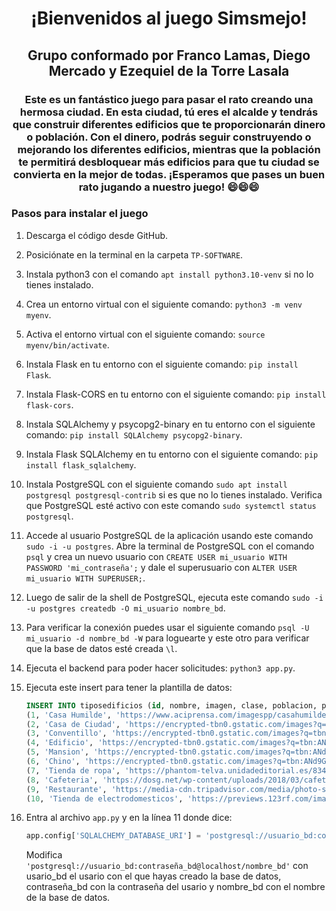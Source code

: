 <h1 align="center">¡Bienvenidos al juego Simsmejo!</h1>
<h2 align="center">Grupo conformado por Franco Lamas, Diego Mercado y Ezequiel de la Torre Lasala</h2>

<h3 align="center">Este es un fantástico juego para pasar el rato creando una hermosa ciudad. En esta ciudad, tú eres el alcalde y tendrás que construir diferentes edificios que te proporcionarán dinero o población. Con el dinero, podrás seguir construyendo o mejorando los diferentes edificios, mientras que la población te permitirá desbloquear más edificios para que tu ciudad se convierta en la mejor de todas. ¡Esperamos que pases un buen rato jugando a nuestro juego! 😄😄😄</h3>

### Pasos para instalar el juego

1. Descarga el código desde GitHub.
2. Posiciónate en la terminal en la carpeta `TP-SOFTWARE`.
3. Instala python3 con el comando `apt install python3.10-venv` si no lo tienes instalado.
4. Crea un entorno virtual con el siguiente comando: `python3 -m venv myenv`.
5. Activa el entorno virtual con el siguiente comando: `source myenv/bin/activate`.
6. Instala Flask en tu entorno con el siguiente comando: `pip install Flask`.
7. Instala Flask-CORS en tu entorno con el siguiente comando: `pip install flask-cors`.
8. Instala SQLAlchemy y psycopg2-binary en tu entorno con el siguiente comando: `pip install SQLAlchemy psycopg2-binary`.
9. Instala Flask SQLAlchemy en tu entorno con el siguiente comando: `pip install flask_sqlalchemy`.
10. Instala PostgreSQL con el siguiente comando `sudo apt install postgresql postgresql-contrib` si es que no lo tienes instalado. Verifica que PostgreSQL esté activo con este comando `sudo systemctl status postgresql`.
11. Accede al usuario PostgreSQL de la aplicación usando este comando `sudo -i -u postgres`. Abre la terminal de PostgreSQL con el comando `psql` y crea un nuevo usuario con `CREATE USER mi_usuario WITH PASSWORD 'mi_contraseña';` y dale el superusuario con `ALTER USER mi_usuario WITH SUPERUSER;`.
12. Luego de salir de la shell de PostgreSQL, ejecuta este comando `sudo -i -u postgres createdb -O mi_usuario nombre_bd`.
13. Para verificar la conexión puedes usar el siguiente comando `psql -U mi_usuario -d nombre_bd -W` para loguearte y este otro para verificar que la base de datos esté creada `\l`.
14. Ejecuta el backend para poder hacer solicitudes: `python3 app.py`.
15. Ejecuta este insert para tener la plantilla de datos:

    ```sql
    INSERT INTO tiposedificios (id, nombre, imagen, clase, poblacion, precio, descripcion, tiemporecaudacion, platarecaudacion) VALUES
    (1, 'Casa Humilde', 'https://www.aciprensa.com/imagespp/casahumildescolombia-240923.jpg?w=672&h=448', 'C', 4, 10, 'La Casa Humilde es el tipo de vivienda más básica y accesible dentro del juego. Construida con materiales sencillos y económicos, esta casa ofrece un refugio modesto pero acogedor para sus habitantes. Con una estructura simple y funcional, la Casa Humilde es ideal para los jugadores que recién comienzan su aventura o aquellos que prefieren un estilo de vida más sencillo.', '00:00:00', 0),
    (2, 'Casa de Ciudad', 'https://encrypted-tbn0.gstatic.com/images?q=tbn:ANd9GcQv59Zj9g4BpisT7_8jDVvd9NrEcvaSu2_snA&s', 'C', 10, 20, 'La Casa de Ciudad es una vivienda diseñada para ofrecer comodidad y funcionalidad en el bullicio urbano. Construida con materiales duraderos y modernos, esta casa es ideal para aquellos que buscan una vida más conectada con el dinamismo de la ciudad. Con una estructura de varios pisos y un diseño contemporáneo, la Casa de Ciudad ofrece más espacio y comodidades avanzadas para sus habitantes.', '00:00:00', 0),
    (3, 'Conventillo', 'https://encrypted-tbn0.gstatic.com/images?q=tbn:ANd9GcQ9l7FFuzlHHGF1WUlzjMAoc1vogLeEEA6Npw&s', 'C', 30, 30, 'El Conventillo es una vivienda comunitaria típica de las áreas urbanas más antiguas, caracterizada por su estructura de múltiples habitaciones que alojan a varias familias. Construido con materiales básicos, este tipo de vivienda es una solución económica para quienes buscan un lugar donde vivir en la ciudad. Aunque las comodidades son limitadas, el sentido de comunidad y la vida compartida son características distintivas de este hogar.', '00:00:00', 0),
    (4, 'Edificio', 'https://encrypted-tbn0.gstatic.com/images?q=tbn:ANd9GcTFwEiwhtG2BtZDM2ZNE72akP8RZUWa-vuVSw&s', 'C', 300, 350, 'El Edificio es una estructura urbana moderna, diseñada para albergar a varias familias o individuos en unidades separadas. Con múltiples pisos y un diseño eficiente, ofrece comodidades modernas y espacio para una vida confortable en la ciudad. Ideal para quienes buscan un estilo de vida más sofisticado y accesible a diversas facilidades urbanas.', '00:00:00', 0),
    (5, 'Mansion', 'https://encrypted-tbn0.gstatic.com/images?q=tbn:ANd9GcT1PCj3qruCDQtgotx_Mdh-_ZwQhNBl_d1cvw&s', 'C', 20, 500, 'La Mansión es una lujosa residencia de gran tamaño, diseñada para proporcionar un nivel excepcional de comodidad y opulencia. Situada en un entorno exclusivo, esta vivienda es ideal para quienes buscan un estilo de vida de alta clase, con amplios espacios interiores y exteriores, acabados de primera calidad y todas las comodidades modernas imaginables.', '00:00:00', 0),
    (6, 'Chino', 'https://encrypted-tbn0.gstatic.com/images?q=tbn:ANd9GcRFChsZ_WKfwPmhnGkNYmmAFNJqkA6I-xPAdQ&s', 'S', 0, 15, 'Supermercado chino que ofrece una amplia variedad de productos asiáticos, desde ingredientes frescos hasta artículos de cocina especializados.', '00:00:15', 1),
    (7, 'Tienda de ropa', 'https://phantom-telva.unidadeditorial.es/834cbdecd7feb5e11997245bea86ac92/crop/0x137/1998x1258/resize/828/f/jpg/assets/multimedia/imagenes/2020/11/11/16050829163655.jpg', 'S', 0, 20, 'La tienda de ropa es un establecimiento comercial que se dedica a la venta de prendas de vestir y accesorios relacionados.', '00:00:20', 5),
    (8, 'Cafeteria', 'https://dosg.net/wp-content/uploads/2018/03/cafeteria.jpg', 'S', 0, 20, 'La cafetería es un local comercial donde se sirven bebidas, principalmente café y té, así como una variedad de alimentos rapidos como pasteles, sándwiches, y snacks.', '00:00:25', 10),
    (9, 'Restaurante', 'https://media-cdn.tripadvisor.com/media/photo-s/17/59/9f/7f/salon-principal.jpg', 'S', 0, 30, 'El restaurante es un lugar donde se preparan y sirven platillos de buena elaboracion y bebidas a los clientes.', '00:00:30', 20),
    (10, 'Tienda de electrodomesticos', 'https://previews.123rf.com/images/starush/starush2005/starush200500029/147687319-interior-de-la-tienda-de-electrodom%C3%A9sticos-premium.jpg', 'S', 0, 35, 'La tienda de electrodomésticos es un lugar comercial que se especializa en la venta de aparatos eléctricos y electrónicos diseñados para el hogar.', '00:00:35', 40);

    ```

16. Entra al archivo `app.py` y en la línea 11 donde dice:
    ```python
    app.config['SQLALCHEMY_DATABASE_URI'] = 'postgresql://usuario_bd:contraseña_bd@localhost/nombre_bd'
    ```
    Modifica `'postgresql://usuario_bd:contraseña_bd@localhost/nombre_bd'` con usario_bd el usario con el que hayas creado la base de datos, contraseña_bd con la contraseña del usario y nombre_bd con el nombre de la base de datos.
